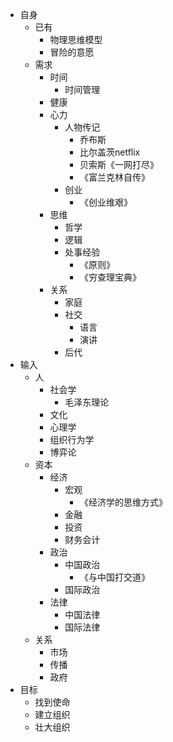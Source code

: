 - 自身
	- 已有
		- 物理思维模型
		- 冒险的意愿
	- 需求
		- 时间
			- 时间管理
		- 健康
		- 心力
			- 人物传记
				- 乔布斯
				- 比尔盖茨netflix
				- 贝索斯《一网打尽》
				- 《富兰克林自传》
			- 创业
				- 《创业维艰》
		- 思维
			- 哲学
			- 逻辑
			- 处事经验
				- 《原则》
				- 《穷查理宝典》
		- 关系
			- 家庭
			- 社交
				- 语言
				- 演讲
			- 后代
- 输入
	- 人
		- 社会学
			- 毛泽东理论
		- 文化
		- 心理学
		- 组织行为学
		- 博弈论
	- 资本
		- 经济
			- 宏观
				- 《经济学的思维方式》
			- 金融
			- 投资
			- 财务会计
		- 政治
			- 中国政治
				- 《与中国打交道》
			- 国际政治
		- 法律
			- 中国法律
			- 国际法律
	- 关系
		- 市场
		- 传播
		- 政府
- 目标
	- 找到使命
	- 建立组织
	- 壮大组织